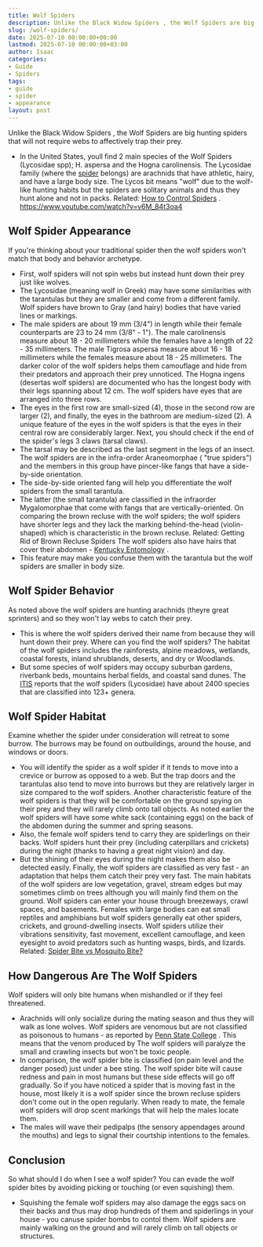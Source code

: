 ```yaml
---
title: Wolf Spiders
description: Unlike the Black Widow Spiders , the Wolf Spiders are big hunting spiders that will not require webs to affectively trap their prey. - In the United States,...
slug: /wolf-spiders/
date: 2025-07-10 00:00:00+00:00
lastmod: 2025-07-10 00:00:00+03:00
author: Isaac
categories:
- Guide
- Spiders
tags:
- guide
- spider
- appearance
layout: post
---
```

Unlike the
Black Widow Spiders
, the Wolf Spiders are big hunting spiders that will not require webs to affectively trap their prey.
- In the United States, youll find 2 main species of the Wolf Spiders (Lycosidae spp); H. aspersa and the Hogna carolinensis.
The Lycosidae family (where the [spider](https://pestpolicy.com/can-you-drown-a-spider/) belongs) are arachnids that have athletic, hairy, and have a large body size.
The Lycos bit means "wolf" due to the wolf-like hunting habits but the spiders are solitary animals and thus they hunt alone and not in packs.
Related:
[How to Control Spiders](https://pestpolicy.com/how-to-get-rid-of-spiders/)
.
https://www.youtube.com/watch?v=v6M_84t3oa4
## Wolf Spider Appearance
If you're thinking about your traditional spider then the wolf spiders won't match that body and behavior archetype.
- First, wolf spiders will not spin webs but instead hunt down their prey just like wolves.
- The Lycosidae (meaning wolf in Greek) may have some similarities with the tarantulas but they are smaller and come from a different family.
Wolf spiders have brown to Gray (and hairy) bodies that have varied lines or markings.
- The male spiders are about 19 mm (3/4") in length while their female counterparts are 23 to 24 mm (3/8" - 1").
The male carolinensis measure about 18 - 20 millimeters while the females have a length of 22 - 35 millimeters.
The male Tigrosa aspersa measure about 16 - 18 millimeters while the females measure about 18 - 25 millimeters.
The darker color of the wolf spiders helps them camouflage and hide from their predators and approach their prey unnoticed.
The Hogna ingens (desertas wolf spiders) are documented who has the longest body with their legs spanning about 12 cm.
The wolf spiders have eyes that are arranged into three rows.
- The eyes in the first row are small-sized (4), those in the second row are larger (2), and finally, the eyes in the bathroom are medium-sized (2).
A unique feature of the eyes in the wolf spiders is that the eyes in their central row are considerably larger.
Next, you should check if the end of the spider's legs 3 claws (tarsal claws).
- The tarsal may be described as the last segment in the legs of an insect.
The wolf spiders are in the infra-order Araneomorphae ( "true spiders") and the members in this group have pincer-like fangs that have a side-by-side orientation.
- The side-by-side oriented fang will help you differentiate the wolf spiders from the small tarantula.
- The latter (the small tarantula) are classified in the infraorder Mygalomorphae that come with fangs that are vertically-oriented.
On comparing the brown recluse with the wolf spiders; the wolf spiders have shorter legs and they lack the marking behind-the-head (violin-shaped) which is characteristic in the brown recluse.
Related:
Getting Rid of Brown Recluse Spiders
The wolf spiders also have hairs that cover their abdomen -
[Kentucky Entomology](https://www.uky.edu/Ag/CritterFiles/casefile/spiders/wolf/wolf.htm)
.
- This feature may make you confuse them with the tarantula but the wolf spiders are smaller in body size.
## Wolf Spider Behavior
As noted above the wolf spiders are hunting arachnids (theyre great sprinters) and so they won't lay webs to catch their prey.
- This is where the wolf spiders derived their name from because they will hunt down their prey.
Where can you find the wolf spiders? The habitat of the wolf spiders includes the rainforests, alpine meadows, wetlands, coastal forests, inland shrublands, deserts, and dry or Woodlands.
- But some species of wolf spiders may occupy suburban gardens, riverbank beds, mountains herbal fields, and coastal sand dunes.
The
[ITIS](https://www.itis.gov/servlet/SingleRpt/SingleRpt?search_topic=TSN&search_value=847731)
reports that the wolf spiders (Lycosidae) have about 2400 species that are classified into 123+ genera.
## Wolf Spider Habitat
Examine whether the spider under consideration will retreat to some burrow. The burrows may be found on outbuildings, around the house, and windows or doors.
- You will identify the spider as a wolf spider if it tends to move into a crevice or burrow as opposed to a web.
But the trap doors and the tarantulas also tend to move into burrows but they are relatively larger in size compared to the wolf spiders.
Another characteristic feature of the wolf spiders is that they will be comfortable on the ground spying on their prey and they will rarely climb onto tall objects.
As noted earlier the wolf spiders will have some white sack (containing eggs) on the back of the abdomen during the summer and spring seasons.
- Also, the female wolf spiders tend to carry they are spiderlings on their backs.
Wolf spiders hunt their prey (including caterpillars and crickets) during the night (thanks to having a great night vision) and day.
- But the shining of their eyes during the night makes them also be detected easily.
Finally, the wolf spiders are classified as very fast - an adaptation that helps them catch their prey very fast.
The main habitats of the wolf spiders are low vegetation, gravel, stream edges but may sometimes climb on trees although you will mainly find them on the ground.
Wolf spiders can enter your house through breezeways, crawl spaces, and basements.
Females with large bodies can eat small reptiles and amphibians but wolf spiders generally eat other spiders, crickets, and ground-dwelling insects.
Wolf spiders utilize their vibrations sensitivity, fast movement, excellent camouflage, and keen eyesight to avoid predators such as hunting wasps, birds, and lizards.
Related:
[Spider Bite vs Mosquito Bite?](https://pestpolicy.com/spider-bite-vs-mosquito-bite/)
## How Dangerous Are The Wolf Spiders
Wolf spiders will only bite humans when mishandled or if they feel threatened.
- Arachnids will only socialize during the mating season and thus they will walk as lone wolves.
Wolf spiders are venomous but are not classified as poisonous to humans - as reported by
[Penn State College](http://ento.psu.edu/extension/factsheets/wolf-spiders)
.
This means that the venom produced by The wolf spiders will paralyze the small and crawling insects but won't be toxic people.
- In comparison, the wolf spider bite is classified (on pain level and the danger posed) just under a bee sting.
The wolf spider bite will cause redness and pain in most humans but these side effects will go off gradually.
So if you have noticed a spider that is moving fast in the house, most likely it is a wolf spider since the brown recluse spiders don't come out in the open regularly.
When ready to mate, the female wolf spiders will drop scent markings that will help the males locate them.
- The males will wave their pedipalps (the sensory appendages around the mouths) and legs to signal their courtship intentions to the females.
## Conclusion
So what should I do when I see a wolf spider? You can evade the wolf spider bites by avoiding picking or touching (or even squishing) them.
- Squishing the female wolf spiders may also damage the eggs sacs on their backs and thus may drop hundreds of them and spiderlings in your house - you canuse spider bombs to contol them.
Wolf spiders are mainly walking on the ground and will rarely climb on tall objects or structures.